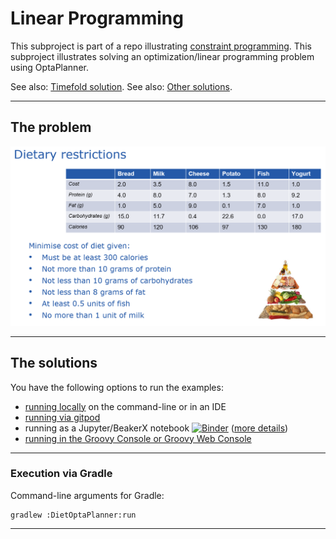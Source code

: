 # Linear Programming

This subproject is part of a repo illustrating [constraint programming](../..).
This subproject illustrates solving an optimization/linear
programming problem using OptaPlanner.

See also: [Timefold solution](../DietTimefold).
See also: [Other solutions](../Diet).

---

## The problem

![Diet](../../docs/images/Diet.png)

---

## The solutions

You have the following options to run the examples:

* [running locally](../../docs/RunningLocal.md) on the command-line or in an IDE
* [running via gitpod](../../docs/RunningGitpod.md)
* running as a Jupyter/BeakerX notebook [![Binder](https://mybinder.org/badge_logo.svg)](https://mybinder.org/v2/gh/paulk-asert/groovy-constraint-programming/master?filepath=subprojects%2FSendMoreMoney%2Fsrc%2Fmain%2Fnotebook%2FDiet.ipynb) ([more details](../../docs/RunningBeakerX.md))
* [running in the Groovy Console or Groovy Web Console](../../docs/RunningConsole.md)

---

### Execution via Gradle

Command-line arguments for Gradle:
```
gradlew :DietOptaPlanner:run
```

---
